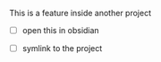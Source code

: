 This is a feature inside another project

- [ ] open this in obsidian

- [ ] symlink to the project 
